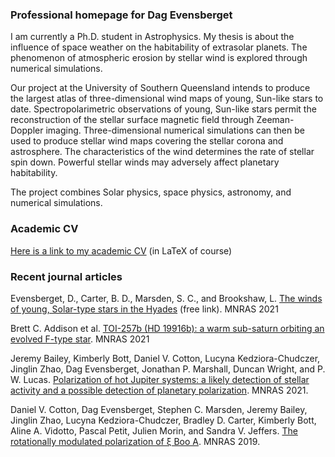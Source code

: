 ### Professional homepage for Dag Evensberget
I am currently a Ph.D. student in Astrophysics. My thesis is about the influence of space weather on the habitability
of extrasolar planets. The phenomenon of atmospheric erosion by stellar wind is explored through numerical
simulations.

Our project at the University of Southern Queensland intends to produce the largest atlas of three-dimensional wind
maps of young, Sun-like stars to date. Spectropolarimetric observations of young, Sun-like stars permit the
reconstruction of the stellar surface magnetic field through Zeeman-Doppler imaging. Three-dimensional numerical
simulations can then be used to produce stellar wind maps covering the stellar corona and astrosphere. The
characteristics of the wind determines the rate of stellar spin down. Powerful stellar winds may adversely affect
planetary habitability.

The project combines Solar physics, space physics, astronomy, and numerical simulations.

### Academic CV
[Here is a link to my academic CV](https://svaberg.github.io/cv-academic/academic-cv.pdf) (in LaTeX of course)

### Recent journal articles 
Evensberget, D., Carter, B. D., Marsden, S. C., and Brookshaw, L. [The winds of young, Solar-type stars in the Hyades](https://academic.oup.com/mnras/article/506/2/2309/6300456?guestAccessKey=04eab2bd-7f20-4567-bc12-74a8051b092e) (free link). MNRAS 2021

Brett C. Addison et al. [TOI-257b (HD 19916b): a warm sub-saturn orbiting an evolved F-type star](https://doi.org/10.1093/mnras/staa3960). MNRAS 2021

Jeremy Bailey, Kimberly Bott, Daniel V. Cotton, Lucyna Kedziora-Chudczer, Jinglin Zhao, Dag Evensberget, Jonathan P. Marshall, Duncan Wright, and P. W. Lucas. [Polarization of hot Jupiter systems: a likely detection of stellar activity and a possible detection of planetary polarization](https://doi.org/10.1093/mnras/stab172). MNRAS 2021.

Daniel V. Cotton, Dag Evensberget, Stephen C. Marsden, Jeremy Bailey, Jinglin Zhao, Lucyna Kedziora-Chudczer, Bradley D. Carter, Kimberly Bott, Aline A. Vidotto, Pascal Petit, Julien Morin, and Sandra V. Jeffers. [The rotationally modulated polarization of ξ Boo A](https://doi.org/10.1093/mnras/sty3180). MNRAS 2019.

<!--

You can use the [editor on GitHub](https://github.com/svaberg/svaberg.github.io/edit/main/index.md) to maintain and preview the content for your website in Markdown files.

Whenever you commit to this repository, GitHub Pages will run [Jekyll](https://jekyllrb.com/) to rebuild the pages in your site, from the content in your Markdown files.

### Markdown

Markdown is a lightweight and easy-to-use syntax for styling your writing. It includes conventions for

```markdown
Syntax highlighted code block

# Header 1
## Header 2
### Header 3

- Bulleted
- List

1. Numbered
2. List

**Bold** and _Italic_ and `Code` text

[Link](url) and ![Image](src)
```

For more details see [GitHub Flavored Markdown](https://guides.github.com/features/mastering-markdown/).

### Jekyll Themes

Your Pages site will use the layout and styles from the Jekyll theme you have selected in your [repository settings](https://github.com/svaberg/svaberg.github.io/settings). The name of this theme is saved in the Jekyll `_config.yml` configuration file.
-->
